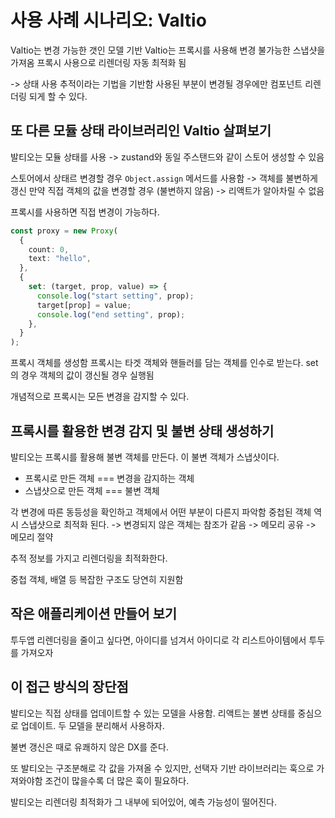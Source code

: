 # 사용 사례 시나리오: Valtio

Valtio는 변경 가능한 갯인 모델 기반
Valtio는 프록시를 사용해 변경 불가능한 스냅샷을 가져옴
프록시 사용으로 리렌더링 자동 최적화 됨

-> 상태 사용 추적이라는 기법을 기반함
사용된 부분이 변경될 경우에만 컴포넌트 리렌더링 되게 할 수 있다.

## 또 다른 모듈 상태 라이브러리인 Valtio 살펴보기

발티오는 모듈 상태를 사용 -> zustand와 동일
주스탠드와 같이 스토어 생성할 수 있음

스토어에서 상태르 변경할 경우 `Object.assign` 메서드를 사용함 -> 객체를 불변하게 갱신
만약 직접 객체의 값을 변경할 경우 (불변하지 않음) -> 리액트가 알아차릴 수 없음

프록시를 사용하면 직접 변경이 가능하다.

```ts
const proxy = new Proxy(
  {
    count: 0,
    text: "hello",
  },
  {
    set: (target, prop, value) => {
      console.log("start setting", prop);
      target[prop] = value;
      console.log("end setting", prop);
    },
  }
);
```

프록시 객체를 생성함 프록시는 타겟 객체와 핸들러를 담는 객체를 인수로 받는다.
set의 경우 객체의 값이 갱신될 경우 실행됨

개념적으로 프록시는 모든 변경을 감지할 수 있다.

## 프록시를 활용한 변경 감지 및 불변 상태 생성하기

발티오는 프록시를 활용해 불변 객체를 만든다.
이 불변 객체가 스냅샷이다.

- 프록시로 만든 객체 === 변경을 감지하는 객체
- 스냅샷으로 만든 객체 === 불변 객체

각 변경에 따른 동등성을 확인하고 객체에서 어떤 부분이 다른지 파악함
중첩된 객체 역시 스냅샷으로 최적화 된다. -> 변경되지 않은 객체는 참조가 같음 -> 메모리 공유 -> 메모리 절약

추적 정보를 가지고 리렌더링을 최적화한다.

중첩 객체, 배열 등 복잡한 구조도 당연히 지원함

## 작은 애플리케이션 만들어 보기

투두앱
리렌더링을 줄이고 싶다면, 아이디를 넘겨서 아이디로 각 리스트아이템에서 투두를 가져오자

## 이 접근 방식의 장단점

발티오는 직접 상태를 업데이트할 수 있는 모델을 사용함.
리액트는 불변 상태를 중심으로 업데이트. 두 모델을 분리해서 사용하자.

불변 갱신은 때로 유쾌하지 않은 DX를 준다.

또 발티오는 구조분해로 각 값을 가져올 수 있지만, 선택자 기반 라이브러리는 훅으로 가져와야함
조건이 많을수록 더 많은 훅이 필요하다.

발티오는 리렌더링 최적화가 그 내부에 되어있어, 예측 가능성이 떨어진다.
